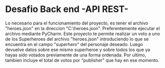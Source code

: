 # Desafio Back end -API REST-

Lo necesario para el funcionamiento del proyecto, es tener el archivo "heroes.json" en la direccion "C:\heroes.json".
Preferentemente ejecutar el archivo mediante PyCharm.
Este proyecto te permite realizar un voto a uno de los Superheroes del archivo "heroes.json" introduciendo lo que se encuentra en el campo "superhero" del personaje deseado. Luego devuelve datos sobre ese mismo superheroe y sobre todos los que ya hayas sido votados previamente de una forma ordenada. Por ultimo, tambien incluye el total de votos por "publisher" que hay en ese momento.
